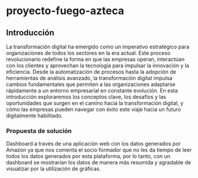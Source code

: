 # proyecto-fuego-azteca

## Introducción

La transformación digital ha emergido como un imperativo estratégico para organizaciones de todos los sectores en la era actual. Este proceso revolucionario redefine la forma en que las empresas operan, interactúan con los clientes y aprovechan la tecnología para impulsar la innovación y la eficiencia. Desde la automatización de procesos hasta la adopción de herramientas de análisis avanzado, la transformación digital impulsa cambios fundamentales que permiten a las organizaciones adaptarse rápidamente a un entorno empresarial en constante evolución. En esta introducción exploraremos los conceptos clave, los desafíos y las oportunidades que surgen en el camino hacia la transformación digital, y cómo las empresas pueden navegar con éxito este viaje hacia un futuro digitalmente habilitado.

### Propuesta de solución

Dashboard a través de una aplicación web con los datos generados por Amazon ya que nos comenta el socio formador que no les da tiempo de leer todos los datos generados por esta plataforma, por lo tanto, con un dashboard se mostrarían los datos de manera más resumida y agradable de visualizar por la utilización de gráficas.
